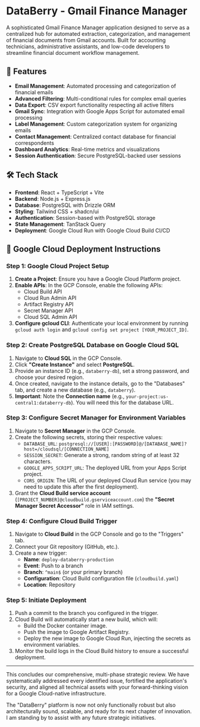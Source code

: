 # DataBerry - Gmail Finance Manager

A sophisticated Gmail Finance Manager application designed to serve as a centralized hub for automated extraction, categorization, and management of financial documents from Gmail accounts. Built for accounting technicians, administrative assistants, and low-code developers to streamline financial document workflow management.

## 🌟 Features

- **Email Management**: Automated processing and categorization of financial emails
- **Advanced Filtering**: Multi-conditional rules for complex email queries
- **Data Export**: CSV export functionality respecting all active filters
- **Gmail Sync**: Integration with Google Apps Script for automated email processing
- **Label Management**: Custom categorization system for organizing emails
- **Contact Management**: Centralized contact database for financial correspondents
- **Dashboard Analytics**: Real-time metrics and visualizations
- **Session Authentication**: Secure PostgreSQL-backed user sessions

## 🛠 Tech Stack

- **Frontend**: React + TypeScript + Vite
- **Backend**: Node.js + Express.js
- **Database**: PostgreSQL with Drizzle ORM
- **Styling**: Tailwind CSS + shadcn/ui
- **Authentication**: Session-based with PostgreSQL storage
- **State Management**: TanStack Query
- **Deployment**: Google Cloud Run with Google Cloud Build CI/CD

## 🚀 Google Cloud Deployment Instructions

### Step 1: Google Cloud Project Setup

1.  **Create a Project**: Ensure you have a Google Cloud Platform project.
2.  **Enable APIs**: In the GCP Console, enable the following APIs:
    * Cloud Build API
    * Cloud Run Admin API
    * Artifact Registry API
    * Secret Manager API
    * Cloud SQL Admin API
3.  **Configure gcloud CLI**: Authenticate your local environment by running `gcloud auth login` and `gcloud config set project [YOUR_PROJECT_ID]`.

### Step 2: Create PostgreSQL Database on Google Cloud SQL

1.  Navigate to **Cloud SQL** in the GCP Console.
2.  Click **"Create Instance"** and select **PostgreSQL**.
3.  Provide an instance ID (e.g., `databerry-db`), set a strong password, and choose your desired region.
4.  Once created, navigate to the instance details, go to the "Databases" tab, and create a new database (e.g., `databerry`).
5.  **Important**: Note the **Connection name** (e.g., `your-project:us-central1:databerry-db`). You will need this for the database URL.

### Step 3: Configure Secret Manager for Environment Variables

1.  Navigate to **Secret Manager** in the GCP Console.
2.  Create the following secrets, storing their respective values:
    * `DATABASE_URL`: `postgresql://[USER]:[PASSWORD]@/[DATABASE_NAME]?host=/cloudsql/[CONNECTION_NAME]`
    * `SESSION_SECRET`: Generate a strong, random string of at least 32 characters.
    * `GOOGLE_APPS_SCRIPT_URL`: The deployed URL from your Apps Script project.
    * `CORS_ORIGIN`: The URL of your deployed Cloud Run service (you may need to update this after the first deployment).
3.  Grant the **Cloud Build service account** (`[PROJECT_NUMBER]@cloudbuild.gserviceaccount.com`) the **"Secret Manager Secret Accessor"** role in IAM settings.

### Step 4: Configure Cloud Build Trigger

1.  Navigate to **Cloud Build** in the GCP Console and go to the "Triggers" tab.
2.  Connect your Git repository (GitHub, etc.).
3.  Create a new trigger:
    * **Name**: `deploy-databerry-production`
    * **Event**: Push to a branch
    * **Branch**: `^main$` (or your primary branch)
    * **Configuration**: Cloud Build configuration file (`cloudbuild.yaml`)
    * **Location**: Repository

### Step 5: Initiate Deployment

1.  Push a commit to the branch you configured in the trigger.
2.  Cloud Build will automatically start a new build, which will:
    * Build the Docker container image.
    * Push the image to Google Artifact Registry.
    * Deploy the new image to Google Cloud Run, injecting the secrets as environment variables.
3.  Monitor the build logs in the Cloud Build history to ensure a successful deployment.

---

This concludes our comprehensive, multi-phase strategic review. We have systematically addressed every identified issue, fortified the application's security, and aligned all technical assets with your forward-thinking vision for a Google Cloud-native infrastructure.

The "DataBerry" platform is now not only functionally robust but also architecturally sound, scalable, and ready for its next chapter of innovation. I am standing by to assist with any future strategic initiatives.